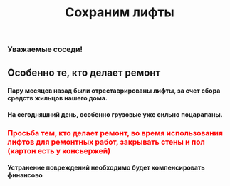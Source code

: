 ﻿---
layout: post
published: true
title: Сохраним лифты
---

### Уважаемые соседи!

## Особенно те, кто делает ремонт

#### Пару месяцев назад были отреставрированы лифты, за счет сбора средств жильцов нашего дома.

#### На сегодняшний день, особенно грузовые уже сильно поцарапаны.

<h3 style="color: red">Просьба тем, кто делает ремонт, во время использования лифтов для ремонтных работ, закрывать стены и пол (картон есть у консьержей)</h3>

#### Устранение повреждений необходимо будет компенсировать финансово



